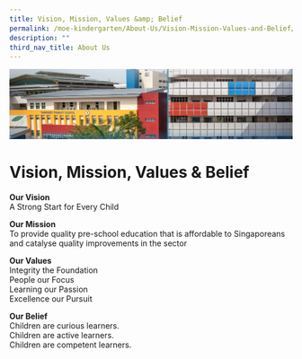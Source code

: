 ```yaml
---
title: Vision, Mission, Values &amp; Belief
permalink: /moe-kindergarten/About-Us/Vision-Mission-Values-and-Belief/
description: ""
third_nav_title: About Us
---
```

![](/images/mk%20kindergarten.jpg)

Vision, Mission, Values &amp; Belief
================================

  

<b>Our Vision</b> <br>
A Strong Start for Every Child
  

<b>Our Mission</b> <br>
To provide quality pre-school education that is affordable to Singaporeans and catalyse quality improvements in the sector

  

<b>Our Values</b> <br>
Integrity the Foundation <br>
People our Focus <br>
Learning our Passion <br>
Excellence our Pursuit

  

<b>Our Belief</b> <br>
Children are curious learners. <br>
Children are active learners. <br>
Children are competent learners.